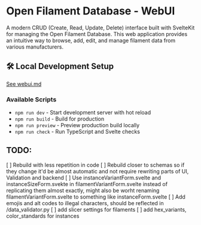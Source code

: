 # Open Filament Database - WebUI

A modern CRUD (Create, Read, Update, Delete) interface built with SvelteKit for managing the Open Filament Database. This web application provides an intuitive way to browse, add, edit, and manage filament data from various manufacturers.

## 🛠️ Local Development Setup

[See webui.md](/docs/webui.md)

### Available Scripts

- `npm run dev` - Start development server with hot reload
- `npm run build` - Build for production
- `npm run preview` - Preview production build locally
- `npm run check` - Run TypeScript and Svelte checks

## TODO: 
[ ] Rebuild with less repetition in code
[ ] Rebuild closer to schemas so if they change it'd be almost automatic and not require rewriting parts of UI, Validation and backend
[ ] Use instanceVariantForm.svelte and instanceSizeForm.svekte in filamentVariantForm.svelte instead of replicating them almost exactly, might also be worht renaming filamentVariantForm.svelte to something like instanceForm.svelte
[ ] Add emojis and alt codes to illegal characters, should be reflected in /data_validator.py
[ ] add slicer settings for filaments
[ ] add hex_variants, color_standards for instances